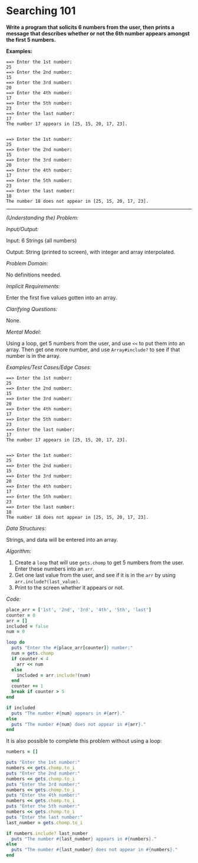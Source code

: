 # Searching 101

**Write a program that solicits 6 numbers from the user, then prints a message that describes whether or not the 6th number appears amongst the first 5 numbers.**

**Examples:**

```plaintext
==> Enter the 1st number:
25
==> Enter the 2nd number:
15
==> Enter the 3rd number:
20
==> Enter the 4th number:
17
==> Enter the 5th number:
23
==> Enter the last number:
17
The number 17 appears in [25, 15, 20, 17, 23].


==> Enter the 1st number:
25
==> Enter the 2nd number:
15
==> Enter the 3rd number:
20
==> Enter the 4th number:
17
==> Enter the 5th number:
23
==> Enter the last number:
18
The number 18 does not appear in [25, 15, 20, 17, 23].
```

---

*(Understanding the) Problem:*

*Input/Output:*

Input: 6 Strings (all numbers)

Output: String (printed to screen), with integer and array interpolated.

*Problem Domain:*

No definitions needed.

*Implicit Requirements:*

Enter the first five values gotten into an array.

*Clarifying Questions:*

None.

*Mental Model:*

Using a loop, get 5 numbers from the user, and use `<<` to put them into an array. Then get one more number, and use `Array#include?` to see if that number is in the array.

*Examples/Test Cases/Edge Cases:*

```
==> Enter the 1st number:
25
==> Enter the 2nd number:
15
==> Enter the 3rd number:
20
==> Enter the 4th number:
17
==> Enter the 5th number:
23
==> Enter the last number:
17
The number 17 appears in [25, 15, 20, 17, 23].


==> Enter the 1st number:
25
==> Enter the 2nd number:
15
==> Enter the 3rd number:
20
==> Enter the 4th number:
17
==> Enter the 5th number:
23
==> Enter the last number:
18
The number 18 does not appear in [25, 15, 20, 17, 23].
```

*Data Structures:*

Strings, and data will be entered into an array.

*Algorithm:*

1. Create a `loop` that will use `gets.chomp` to get 5 numbers from the user. Enter these numbers into an `arr`. 
2. Get one last value from the user, and see if it is in the `arr` by using `arr.include?(last_value)`.
3. Print to the screen whether it appears or not.

*Code:*

```ruby
place_arr = ['1st', '2nd', '3rd', '4th', '5th', 'last']
counter = 0
arr = []
included = false
num = 0

loop do
  puts "Enter the #{place_arr[counter]} number:"
  num = gets.chomp
  if counter < 4
    arr << num
  else
    included = arr.include?(num)
  end
  counter += 1
  break if counter > 5
end

if included
  puts "The number #{num} appears in #{arr}."
else
  puts "The number #{num} does not appear in #{arr}."
end
```

It is also possible to complete this problem without using a loop:

```ruby
numbers = []

puts "Enter the 1st number:"
numbers << gets.chomp.to_i
puts "Enter the 2nd number:"
numbers << gets.chomp.to_i
puts "Enter the 3rd number:"
numbers << gets.chomp.to_i
puts "Enter the 4th number:"
numbers << gets.chomp.to_i
puts "Enter the 5th number:"
numbers << gets.chomp.to_i
puts "Enter the last number:"
last_number = gets.chomp.to_i

if numbers.include? last_number
  puts "The number #{last_number} appears in #{numbers}."
else
  puts "The number #{last_number} does not appear in #{numbers}."
end
```



